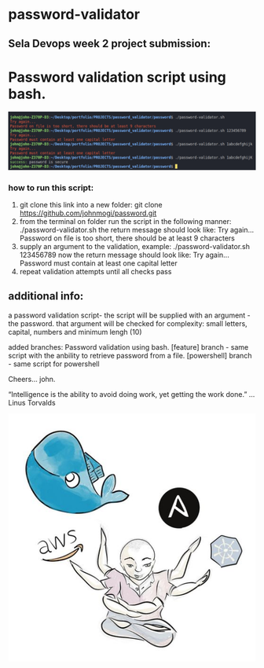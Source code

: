# password-validator

## Sela Devops week 2 project submission:

<h1>Password validation script using bash.</h1>

![validation](password_validator1.png?raw=true?style=centerme "passed validation")
<h3>how to run this script:</h3>

1. git clone this link into a new folder:
    git clone https://github.com/johnmogi/password.git
2. from the terminal on folder run the script in the following manner:
    ./password-validator.sh
the return message should look like:
Try again... 
Password on file is too short, there should be at least 9 characters 
3. supply an argument to the validation, example:
    ./password-validator.sh 123456789
now the return message should look like:
Try again... 
Password must contain at least one capital letter
4. repeat validation attempts until all checks pass

## additional info:
a password validation script-
the script will be supplied with an argument - the password.
that argument will be checked for complexity:
small letters, capital, numbers and minimum lengh (10)

added branches:
Password validation using bash.
[feature] branch - same script with the anbility to retrieve password from a file.
[powershell] branch - same script for powershell

Cheers... john.

“Intelligence is the ability to avoid doing work, yet getting the work done.” ... Linus Torvalds

![my_devops](my_devops.jpg?raw=true?style=centerme "draw by John")